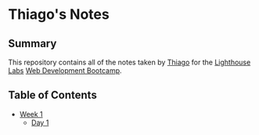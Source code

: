 # Thiago's Notes

## Summary 

This repository contains all of the notes taken by [Thiago](https://github.com/tbalmeida) for the [Lighthouse Labs](https://www.lighthouselabs.ca/) [Web Development Bootcamp](https://www.lighthouselabs.ca/web-bootcamp).

## Table of Contents
* [Week 1](/Week_1)
  * [Day 1](/Week_1/Day_1)